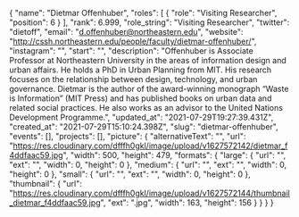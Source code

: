 {
 "name": "Dietmar Offenhuber",
 "roles": [
  {
   "role": "Visiting Researcher",
   "position": 6
  }
 ],
 "rank": 6.999,
 "role_string": "Visiting Researcher",
 "twitter": "dietoff",
 "email": "d.offenhuber@northeastern.edu",
 "website": "http://cssh.northeastern.edu/people/faculty/dietmar-offenhuber/",
 "instagram": "",
 "start": "",
 "description": "Offenhuber is Associate Professor at Northeastern University in the areas of information design and urban affairs. He holds a PhD in Urban Planning from MIT. His research focuses on the relationship between design, technology, and urban governance. Dietmar is the author of the award-winning monograph “Waste is Information” (MIT Press) and has published books on urban data and related social practices. He also works as an advisor to the United Nations Development Programme.",
 "updated_at": "2021-07-29T19:27:39.431Z",
 "created_at": "2021-07-29T15:10:24.398Z",
 "slug": "dietmar-offenhuber",
 "events": [],
 "projects": [],
 "picture": {
  "alternativeText": "",
  "url": "https://res.cloudinary.com/dfffh0gkl/image/upload/v1627572142/dietmar_f4ddfaac59.jpg",
  "width": 500,
  "height": 479,
  "formats": {
   "large": {
    "url": "",
    "ext": "",
    "width": 0,
    "height": 0
   },
   "medium": {
    "url": "",
    "ext": "",
    "width": 0,
    "height": 0
   },
   "small": {
    "url": "",
    "ext": "",
    "width": 0,
    "height": 0
   },
   "thumbnail": {
    "url": "https://res.cloudinary.com/dfffh0gkl/image/upload/v1627572144/thumbnail_dietmar_f4ddfaac59.jpg",
    "ext": ".jpg",
    "width": 163,
    "height": 156
   }
  }
 }
}